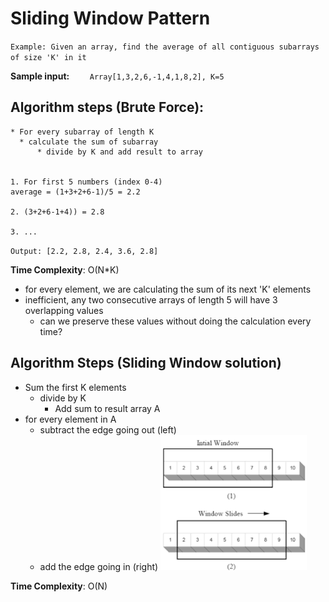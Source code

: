 # Sliding Window Pattern

`Example: Given an array, find the average of all contiguous subarrays of size 'K' in it`
    
 **Sample input:**
`    Array[1,3,2,6,-1,4,1,8,2], K=5`

## **Algorithm steps (Brute Force):**
    * For every subarray of length K
      * calculate the sum of subarray
          * divide by K and add result to array
        
    
    1. For first 5 numbers (index 0-4)
    average = (1+3+2+6-1)/5 = 2.2

    2. (3+2+6-1+4)) = 2.8

    3. ...
    
`Output: [2.2, 2.8, 2.4, 3.6, 2.8]`
    
    
**Time Complexity**: O(N*K)
  - for every element, we are calculating the sum of its next 'K' elements
  - inefficient, any two consecutive arrays of length 5 will have 3 overlapping values
    - can we preserve these values without doing the calculation every time?

## **Algorithm Steps (Sliding Window solution)**
  * Sum the first K elements
    * divide by K
      * Add sum to result array A
  * for every element in A
    * subtract the edge going out (left)
    * add the edge going in (right)
    ![slidingwindow](./slidingwindow.png)

    
**Time Complexity**: O(N)

    

    
    